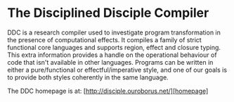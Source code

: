 # The Disciplined Disciple Compiler

DDC is a research compiler used to investigate program transformation in the
presence of computational effects. It compiles a family of strict functional
core languages and supports region, effect and closure typing. This extra
information provides a handle on the operational behaviour of code that isn't
available in other languages. Programs can be written in either a pure/functional
or effectful/imperative style, and one of our goals is to provide both styles
coherently in the same language.

The DDC homepage is at: [http://disciple.ouroborus.net/][homepage]

[homepage]: http://disciple.ouroborus.net/
